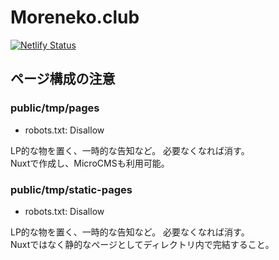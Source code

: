 Moreneko.club
===

[![Netlify Status](https://api.netlify.com/api/v1/badges/7f765ab5-0f7b-4b58-8cb1-86daa3b4aacf/deploy-status)](https://app.netlify.com/sites/nostalgic-edison-c23280/deploys)

ページ構成の注意
---

### public/tmp/pages

- robots.txt: Disallow

LP的な物を置く、一時的な告知など。 必要なくなれば消す。  
Nuxtで作成し、MicroCMSも利用可能。

### public/tmp/static-pages

- robots.txt: Disallow

LP的な物を置く、一時的な告知など。 必要なくなれば消す。  
Nuxtではなく静的なページとしてディレクトリ内で完結すること。
